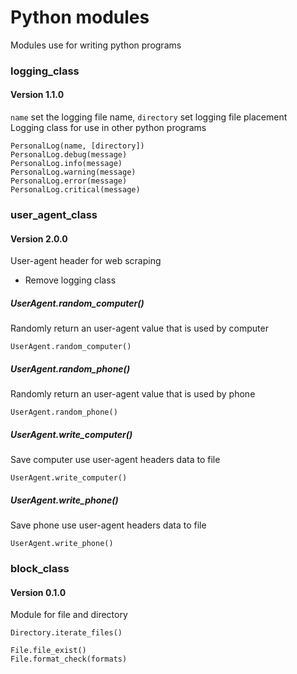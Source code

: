 # Python modules
Modules use for writing python programs


### logging_class
#### Version 1.1.0
`name` set the logging file name, `directory` set logging file placement  
Logging class for use in other python programs

    PersonalLog(name, [directory])
    PersonalLog.debug(message)
    PersonalLog.info(message)
    PersonalLog.warning(message)
    PersonalLog.error(message)
    PersonalLog.critical(message)


### user_agent_class
#### Version 2.0.0
User-agent header for web scraping  
- Remove logging class

##### UserAgent.random_computer()
Randomly return an user-agent value that is used by computer

    UserAgent.random_computer()

##### UserAgent.random_phone()
Randomly return an user-agent value that is used by phone

    UserAgent.random_phone()

##### UserAgent.write_computer()
Save computer use user-agent headers data to file

    UserAgent.write_computer()

##### UserAgent.write_phone()
Save phone use user-agent headers data to file

    UserAgent.write_phone()


### block_class
#### Version 0.1.0
Module for file and directory

    Directory.iterate_files()

    File.file_exist()
    File.format_check(formats)
